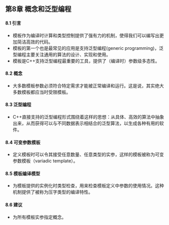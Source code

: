 ## 第8章 概念和泛型编程
#### 8.1 引言
- 模板作为编译时计算和类型控制提供了强有力的机制，使得我们可以编写出更加简洁高效的代码。
- 模板的第一个也是最常见的应用是支持泛型编程(generic programming)，泛型编程主要关注通用的算法的设计、实现和使用。
- 模板是C++支持泛型编程最重要的工具，提供了（编译时）参数级多态性。
#### 8.2 概念
- 大多数模板参数必须符合特定需求才能被正常编译和运行。这是说，其实绝大多数模板都应当时受限模板。
#### 8.3 泛型编程
- C++直接支持的泛型编程形式围绕着这样的思想：从具体、高效的算法中抽象出来，从而获得可以与不同数据表示相结合的泛型算法，以生成各种有用的软件。
#### 8.4 可变参数模板
- 定义模板时可以令其接受任意数量、任意类型的实参，这样的模板被称为可变参数模板（variadic template）。
#### 8.5 模板编译模型
- 为模板提供的实例化时类型检查，用来检查模板定义中参数的使用情况。这种机制提供了被称为压字类型的编译特性。
#### 8.6 建议
- 为所有模板实参指定概念。